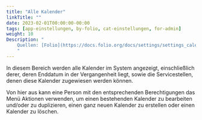 ```yaml
---
title: "Alle Kalender"
linkTitle: ""
date: 2023-02-01T00:00:00-00:00
tags: [app-einstellungen, by-folio, cat-einstellungen, for-admin]
weight: 10
Description: "
    Quellen: [Folio](https://docs.folio.org/docs/settings/settings_calendar/settings_calendar/#settings--calendar--all-calendars) & [GBV](https://info.gbv.de/display/FOLIOGBVEXTERN/Einstellungen+(Kalender):+Alle+Kalender)
    "
---
```


In diesem Bereich werden alle Kalender im System angezeigt, einschließlich derer, deren Enddatum in der Vergangenheit liegt, sowie die Servicestellen, denen diese Kalender zugewiesen werden können.

Von hier aus kann eine Person mit den entsprechenden Berechtigungen das Menü Aktionen verwenden, um einen bestehenden Kalender zu bearbeiten und/oder zu duplizieren, einen ganz neuen Kalender zu erstellen oder einen Kalender zu löschen.
